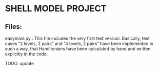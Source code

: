 # SHELL MODEL PROJECT 

## Files:
easymain.py : This file includes the very first test version. Basically, test cases "2 levels, 2 pairs" and "4 levels, 2 pairs" have been implemented in such a way, that Hamiltonians have been calculated by hand and written explicitly in the code. 

TODO: update
